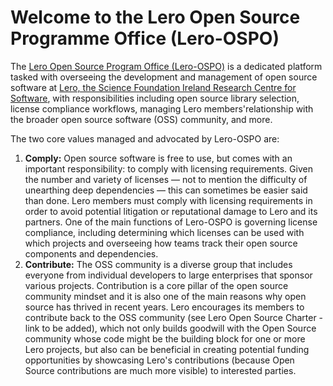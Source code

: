 # Welcome to the Lero Open Source Programme Office (Lero-OSPO)

The [Lero Open Source Program Office (Lero-OSPO)](https://sfi-lero.github.io/OSPO/) is a dedicated platform tasked with overseeing the development and management of open source software at [Lero, the Science Foundation Ireland Research Centre for Software](https://lero.ie/), with responsibilities including open source library selection, license compliance workflows, managing Lero members'relationship with the broader open source software (OSS) community, and more.

The two core values managed and advocated by Lero-OSPO are:

1. **Comply:** Open source software is free to use, but comes with an important responsibility: to comply with licensing requirements. Given the number and variety of licenses — not to mention the difficulty of unearthing deep dependencies — this can sometimes be easier said than done. Lero members must comply with licensing requirements in order to avoid potential litigation or reputational damage to Lero and its partners. One of the main functions of Lero-OSPO is governing license compliance, including determining which licenses can be used with which projects and overseeing how teams track their open source components and dependencies.
2. **Contribute:** The OSS community is a diverse group that includes everyone from individual developers to large enterprises that sponsor various projects.  Contribution is a core pillar of the open source community mindset and it is also one of the main reasons why open source has thrived in recent years. Lero encourages its members to contribute back to the OSS community (see Lero Open Source Charter - link to be added), which not only builds goodwill with the Open Source community whose code might be the building block for one or more Lero projects, but also can be beneficial in creating potential funding opportunities by showcasing Lero's contributions (because Open Source contributions are much more visible) to interested parties.
